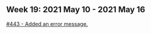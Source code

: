 ## Week 19: 2021 May 10 - 2021 May 16

[#443 - Added an error message.](https://github.com/OpenBB-finance/OpenBBTerminal/pull/443)
